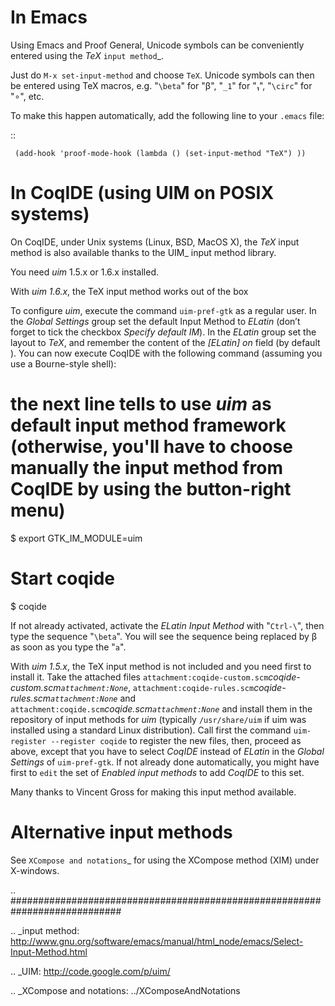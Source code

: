 In Emacs
========

Using Emacs and Proof General, Unicode symbols can be conveniently entered using the *TeX* `input method`_.

Just do ``M-x set-input-method`` and choose ``TeX``. Unicode symbols can then be entered using TeX macros, e.g. "``\beta``" for "β", "``_1``" for "₁", "``\circ``" for "∘", etc.

To make this happen automatically, add the following line to your ``.emacs`` file:

::

     (add-hook 'proof-mode-hook (lambda () (set-input-method "TeX") ))

In CoqIDE (using UIM on POSIX systems)
======================================

On CoqIDE, under Unix systems (Linux, BSD, MacOS X), the *TeX* input method is also available thanks to the UIM_ input method library.

You need *uim* 1.5.x or 1.6.x installed.

With *uim 1.6.x*, the TeX input method works out of the box

To configure *uim*, execute the command ``uim-pref-gtk`` as a regular user. In the *Global Settings* group set the default Input Method to *ELatin* (don’t forget to tick the checkbox *Specify default IM*). In the *ELatin* group set the layout to *TeX*, and remember the content of the *[ELatin] on* field (by default *<Control>*). You can now execute CoqIDE with the following command (assuming you use a Bourne-style shell):

# the next line tells to use *uim* as default input method framework (otherwise, you'll have to choose manually the input method from CoqIDE by using the button-right menu) 

$ export GTK_IM_MODULE=uim  

# Start coqide

$ coqide

If not already activated, activate the *ELatin Input Method* with "``Ctrl-\``", then type the sequence "``\beta``". You will see the sequence being replaced by β as soon as you type the "``a``".

With *uim 1.5.x*, the TeX input method is not included and you need first to install it. Take the attached files `attachment:coqide-custom.scm`_coqide-custom.scm`attachment:None`_, `attachment:coqide-rules.scm`_coqide-rules.scm`attachment:None`_ and `attachment:coqide.scm`_coqide.scm`attachment:None`_ and install them in the repository of input methods for *uim* (typically ``/usr/share/uim`` if uim was installed using a standard Linux distribution). Call first the command ``uim-register --register coqide`` to register the new files, then, proceed as above, except that you have to select *CoqIDE* instead of *ELatin* in the *Global Settings* of ``uim-pref-gtk``. If not already done automatically, you might have first to ``edit`` the set of *Enabled input methods* to add *CoqIDE* to this set.

Many thanks to Vincent Gross for making this input method available.

Alternative input methods
=========================

See `XCompose and notations`_ for using the XCompose method (XIM) under X-windows.

.. ############################################################################

.. _input method: http://www.gnu.org/software/emacs/manual/html_node/emacs/Select-Input-Method.html

.. _UIM: http://code.google.com/p/uim/

.. _XCompose and notations: ../XComposeAndNotations

